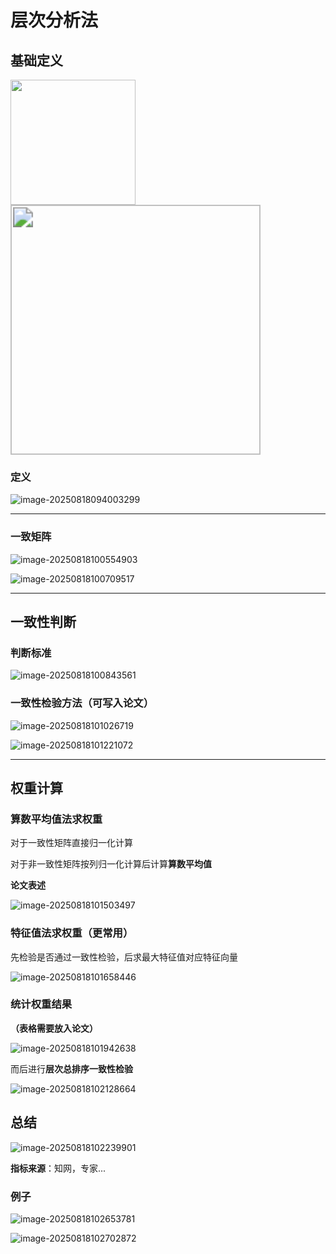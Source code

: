 # 层次分析法

## 基础定义

<img src="C:\Users\19006\AppData\Roaming\Typora\typora-user-images\image-20250818093812513.png" width="200" style="zoom:100%;" /> <img src="C:\Users\19006\AppData\Roaming\Typora\typora-user-images\image-20250818093858657.png" width="200" style="zoom:200%;" />

### 定义

![image-20250818094003299](C:\Users\19006\AppData\Roaming\Typora\typora-user-images\image-20250818094003299.png)

------

### 一致矩阵

![image-20250818100554903](C:\Users\19006\AppData\Roaming\Typora\typora-user-images\image-20250818100554903.png)

![image-20250818100709517](C:\Users\19006\AppData\Roaming\Typora\typora-user-images\image-20250818100709517.png)

------

## 一致性判断

### 判断标准

![image-20250818100843561](C:\Users\19006\AppData\Roaming\Typora\typora-user-images\image-20250818100843561.png)

### 一致性检验方法（可写入论文）

![image-20250818101026719](C:\Users\19006\AppData\Roaming\Typora\typora-user-images\image-20250818101026719.png)

![image-20250818101221072](C:\Users\19006\AppData\Roaming\Typora\typora-user-images\image-20250818101221072.png)

------

## 权重计算

### 算数平均值法求权重

 对于一致性矩阵直接归一化计算

 对于非一致性矩阵按列归一化计算后计算**算数平均值** 

**论文表述**

![image-20250818101503497](C:\Users\19006\AppData\Roaming\Typora\typora-user-images\image-20250818101503497.png)

### 特征值法求权重（更常用）

先检验是否通过一致性检验，后求最大特征值对应特征向量

![image-20250818101658446](C:\Users\19006\AppData\Roaming\Typora\typora-user-images\image-20250818101658446.png)

### 统计权重结果

**（表格需要放入论文）**

![image-20250818101942638](C:\Users\19006\AppData\Roaming\Typora\typora-user-images\image-20250818101942638.png)

而后进行**层次总排序一致性检验**

![image-20250818102128664](C:\Users\19006\AppData\Roaming\Typora\typora-user-images\image-20250818102128664.png)

## 总结

![image-20250818102239901](C:\Users\19006\AppData\Roaming\Typora\typora-user-images\image-20250818102239901.png)

**指标来源**：知网，专家...

### 例子

 ![image-20250818102653781](C:\Users\19006\AppData\Roaming\Typora\typora-user-images\image-20250818102653781.png)

![image-20250818102702872](C:\Users\19006\AppData\Roaming\Typora\typora-user-images\image-20250818102702872.png)

[^]:赵鑫，孙春花，沈贤.基于层次分析法的城市生态环境质量评价J.中国资源综合利用，2022,40(05)：163-166.

